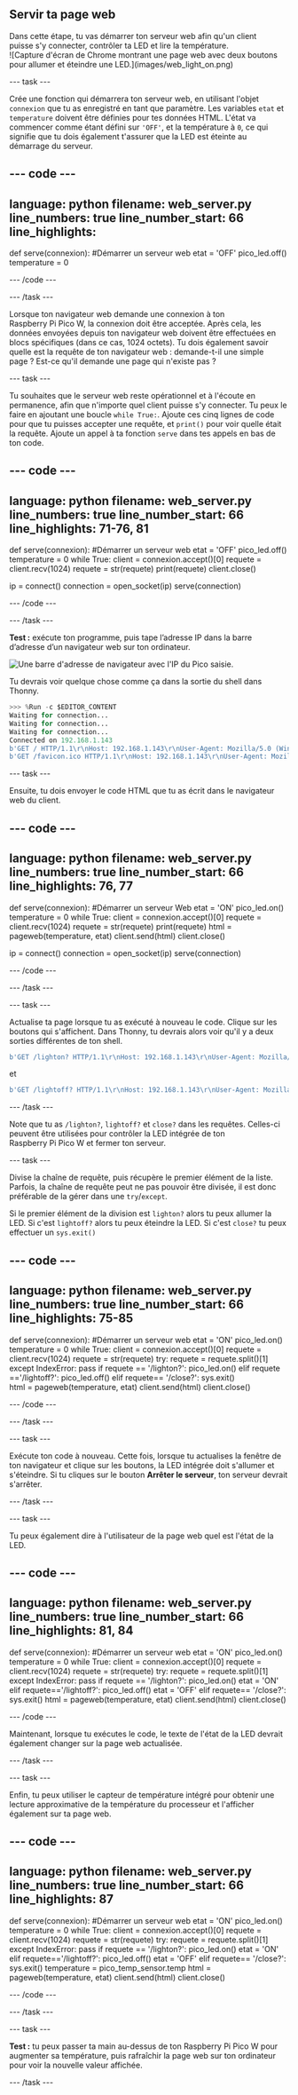 ## Servir ta page web

<div style="display: flex; flex-wrap: wrap">
<div style="flex-basis: 200px; flex-grow: 1; margin-right: 15px;">
Dans cette étape, tu vas démarrer ton serveur web afin qu'un client puisse s'y connecter, contrôler ta LED et lire la température.
</div>
<div>
![Capture d'écran de Chrome montrant une page web avec deux boutons pour allumer et éteindre une LED.](images/web_light_on.png)
</div>
</div>

\--- task ---

Crée une fonction qui démarrera ton serveur web, en utilisant l'objet `connexion` que tu as enregistré en tant que paramètre. Les variables `etat` et `temperature` doivent être définies pour tes données HTML. L'état va commencer comme étant défini sur `'OFF'`, et la température à `0`, ce qui signifie que tu dois également t'assurer que la LED est éteinte au démarrage du serveur.

## --- code ---

language: python
filename: web_server.py
line_numbers: true
line_number_start: 66
line_highlights:
-----------------------------------------------------

def serve(connexion):
\#Démarrer un serveur web
etat = 'OFF'
pico_led.off()
temperature = 0

\--- /code ---

\--- /task ---

Lorsque ton navigateur web demande une connexion à ton Raspberry Pi Pico W, la connexion doit être acceptée. Après cela, les données envoyées depuis ton navigateur web doivent être effectuées en blocs spécifiques (dans ce cas, 1024 octets). Tu dois également savoir quelle est la requête de ton navigateur web : demande-t-il une simple page ? Est-ce qu'il demande une page qui n'existe pas ?

\--- task ---

Tu souhaites que le serveur web reste opérationnel et à l'écoute en permanence, afin que n'importe quel client puisse s'y connecter. Tu peux le faire en ajoutant une boucle `while True:`. Ajoute ces cinq lignes de code pour que tu puisses accepter une requête, et `print()` pour voir quelle était la requête. Ajoute un appel à ta fonction `serve` dans tes appels en bas de ton code.

## --- code ---

language: python
filename: web_server.py
line_numbers: true
line_number_start: 66
line_highlights: 71-76, 81
---------------------------------------------------------------

def serve(connexion):
\#Démarrer un serveur web
etat = 'OFF'
pico_led.off()
temperature = 0
while True:
client = connexion.accept()[0]
requete = client.recv(1024)
requete = str(requete)
print(requete)
client.close()

ip = connect()
connection = open_socket(ip)
serve(connection)

\--- /code ---

\--- /task ---

**Test :** exécute ton programme, puis tape l’adresse IP dans la barre d’adresse d’un navigateur web sur ton ordinateur.

![Une barre d'adresse de navigateur avec l'IP du Pico saisie.](images/browser_ip.png)

Tu devrais voir quelque chose comme ça dans la sortie du shell dans Thonny.

```python
>>> %Run -c $EDITOR_CONTENT
Waiting for connection...
Waiting for connection...
Waiting for connection...
Connected on 192.168.1.143
b'GET / HTTP/1.1\r\nHost: 192.168.1.143\r\nUser-Agent: Mozilla/5.0 (Windows NT 10.0; Win64; x64; rv:101.0) Gecko/20100101 Firefox/101.0\r\nAccept: text/html,application/xhtml+xml,application/xml;q=0.9,image/avif,image/webp,*/*;q=0.8\r\nAccept-Language: en-GB,en;q=0.5\r\nAccept-Encoding: gzip, deflate\r\nConnection: keep-alive\r\nUpgrade-Insecure-Requests: 1\r\n\r\n'
b'GET /favicon.ico HTTP/1.1\r\nHost: 192.168.1.143\r\nUser-Agent: Mozilla/5.0 (Windows NT 10.0; Win64; x64; rv:101.0) Gecko/20100101 Firefox/101.0\r\nAccept: image/avif,image/webp,*/*\r\nAccept-Language: en-GB,en;q=0.5\r\nAccept-Encoding: gzip, deflate\r\nConnection: keep-alive\r\nReferer: http://192.168.1.143/\r\n\r\n'
```

\--- task ---

Ensuite, tu dois envoyer le code HTML que tu as écrit dans le navigateur web du client.

## --- code ---

language: python
filename: web_server.py
line_numbers: true
line_number_start: 66
line_highlights: 76, 77
------------------------------------------------------------

def serve(connexion):
\#Démarrer un serveur Web
etat = 'ON'
pico_led.on()
temperature = 0
while True:
client = connexion.accept()[0]
requete = client.recv(1024)
requete = str(requete)
print(requete)
html = pageweb(temperature, etat)
client.send(html)
client.close()

ip = connect()
connection = open_socket(ip)
serve(connection)

\--- /code ---

\--- /task ---

\--- task ---

Actualise ta page lorsque tu as exécuté à nouveau le code. Clique sur les boutons qui s'affichent. Dans Thonny, tu devrais alors voir qu'il y a deux sorties différentes de ton shell.

```python
b'GET /lighton? HTTP/1.1\r\nHost: 192.168.1.143\r\nUser-Agent: Mozilla/5.0 (Windows NT 10.0; Win64; x64; rv:101.0) Gecko/20100101 Firefox/101.0\r\nAccept: text/html,application/xhtml+xml,application/xml;q=0.9,image/avif,image/webp,*/*;q=0.8\r\nAccept-Language: en-GB,en;q=0.5\r\nAccept-Encoding: gzip, deflate\r\nConnection: keep-alive\r\nReferer: http://192.168.1.143/\r\nUpgrade-Insecure-Requests: 1\r\n\r\n'
```

et

```python
b'GET /lightoff? HTTP/1.1\r\nHost: 192.168.1.143\r\nUser-Agent: Mozilla/5.0 (Windows NT 10.0; Win64; x64; rv:101.0) Gecko/20100101 Firefox/101.0\r\nAccept: text/html,application/xhtml+xml,application/xml;q=0.9,image/avif,image/webp,*/*;q=0.8\r\nAccept-Language: en-GB,en;q=0.5\r\nAccept-Encoding: gzip, deflate\r\nConnection: keep-alive\r\nReferer: http://192.168.1.143/lighton?\r\nUpgrade-Insecure-Requests: 1\r\n\r\n'
```

\--- /task ---

Note que tu as `/lighton?`, `lightoff?` et `close?` dans les requêtes. Celles-ci peuvent être utilisées pour contrôler la LED intégrée de ton Raspberry Pi Pico W et fermer ton serveur.

\--- task ---

Divise la chaîne de requête, puis récupère le premier élément de la liste. Parfois, la chaîne de requête peut ne pas pouvoir être divisée, il est donc préférable de la gérer dans une `try`/`except`.

Si le premier élément de la division est `lighton?` alors tu peux allumer la LED. Si c'est `lightoff?` alors tu peux éteindre la LED. Si c'est `close?` tu peux effectuer un `sys.exit()`

## --- code ---

language: python
filename: web_server.py
line_numbers: true
line_number_start: 66
line_highlights: 75-85
-----------------------------------------------------------

def serve(connexion):
\#Démarrer un serveur web
etat = 'ON'
pico_led.on()
temperature = 0
while True:
client = connexion.accept()[0]
requete = client.recv(1024)
requete = str(requete)
try:
requete = requete.split()[1]
except IndexError:
pass
if requete == '/lighton?':
pico_led.on()
elif requete =='/lightoff?':
pico_led.off()
elif requete== '/close?':
sys.exit()\
html = pageweb(temperature, etat)
client.send(html)
client.close()

\--- /code ---

\--- /task ---

\--- task ---

Exécute ton code à nouveau. Cette fois, lorsque tu actualises la fenêtre de ton navigateur et clique sur les boutons, la LED intégrée doit s'allumer et s'éteindre. Si tu cliques sur le bouton **Arrêter le serveur**, ton serveur devrait s'arrêter.

\--- /task ---

\--- task ---

Tu peux également dire à l'utilisateur de la page web quel est l'état de la LED.

## --- code ---

language: python
filename: web_server.py
line_numbers: true
line_number_start: 66
line_highlights: 81, 84
------------------------------------------------------------

def serve(connexion):
\#Démarrer un serveur web
etat = 'ON'
pico_led.on()
temperature = 0
while True:
client = connexion.accept()[0]
requete = client.recv(1024)
requete = str(requete)
try:
requete = requete.split()[1]
except IndexError:
pass
if requete == '/lighton?':
pico_led.on()
etat = 'ON'
elif requete=='/lightoff?':
pico_led.off()
etat = 'OFF'
elif requete== '/close?':
sys.exit()
html = pageweb(temperature, etat)
client.send(html)
client.close()

\--- /code ---

Maintenant, lorsque tu exécutes le code, le texte de l'état de la LED devrait également changer sur la page web actualisée.

\--- /task ---

\--- task ---

Enfin, tu peux utiliser le capteur de température intégré pour obtenir une lecture approximative de la température du processeur et l'afficher également sur ta page web.

## --- code ---

language: python
filename: web_server.py
line_numbers: true
line_number_start: 66
line_highlights: 87
--------------------------------------------------------

def serve(connexion):
\#Démarrer un serveur web
etat = 'ON'
pico_led.on()
temperature = 0
while True:
client = connexion.accept()[0]
requete = client.recv(1024)
requete = str(requete)
try:
requete = requete.split()[1]
except IndexError:
pass
if requete == '/lighton?':
pico_led.on()
etat = 'ON'
elif requete=='/lightoff?':
pico_led.off()
etat = 'OFF'
elif requete== '/close?':
sys.exit()
temperature = pico_temp_sensor.temp
html = pageweb(temperature, etat)
client.send(html)
client.close()

\--- /code ---

\--- /task ---

\--- task ---

**Test :** tu peux passer ta main au-dessus de ton Raspberry Pi Pico W pour augmenter sa température, puis rafraîchir la page web sur ton ordinateur pour voir la nouvelle valeur affichée.

\--- /task ---

